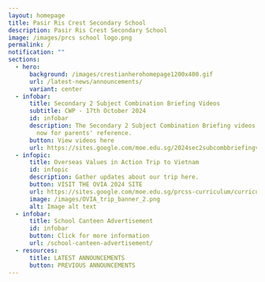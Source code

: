```yaml
---
layout: homepage
title: Pasir Ris Crest Secondary School
description: Pasir Ris Crest Secondary School
image: /images/prcs school logo.png
permalink: /
notification: ""
sections:
  - hero:
      background: /images/crestianherohomepage1200x400.gif
      url: /latest-news/announcements/
      variant: center
  - infobar:
      title: Secondary 2 Subject Combination Briefing Videos
      subtitle: CWP - 17th October 2024
      id: infobar
      description: The Secondary 2 Subject Combination Briefing videos are available
        now for parents' reference.
      button: View videos here
      url: https://sites.google.com/moe.edu.sg/2024sec2subcombbriefingvideos
  - infopic:
      title: Overseas Values in Action Trip to Vietnam
      id: infopic
      description: Gather updates about our trip here.
      button: VISIT THE OVIA 2024 SITE
      url: https://sites.google.com/moe.edu.sg/prcss-curriculum/curriculum-home/cce/via/ovia-2024
      image: /images/OVIA_trip_banner_2.png
      alt: Image alt text
  - infobar:
      title: School Canteen Advertisement
      id: infobar
      button: Click for more information
      url: /school-canteen-advertisement/
  - resources:
      title: LATEST ANNOUNCEMENTS
      button: PREVIOUS ANNOUNCEMENTS
---
```

